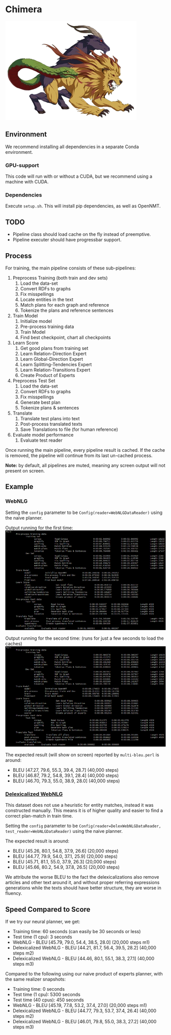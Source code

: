 # Chimera
![Chimera](git-assets/chimera.webp)

## Environment
We recommend installing all dependencies in a separate Conda environment.

### GPU-support
This code will run with or without a CUDA, but we recommend using a machine with CUDA.

### Dependencies
Execute `setup.sh`. This will install pip dependencies, as well as OpenNMT.

## TODO
- Pipeline class should load cache on the fly instead of preemptive.
- Pipeline executer should have progressbar support.

## Process
For training, the main pipeline consists of these sub-pipelines:
1. Preprocess Training (both train and dev sets)
    1. Load the data-set
    1. Convert RDFs to graphs
    1. Fix misspellings
    1. Locate entities in the text
    1. Match plans for each graph and reference
    1. Tokenize the plans and reference sentences   
1. Train Model
    1. Initialize model
    1. Pre-process training data
    1. Train Model
    1. Find best checkpoint, chart all checkpoints
1. Learn Score
    1. Get good plans from training set
    1. Learn Relation-Direction Expert
    1. Learn Global-Direction Expert
    1. Learn Splitting-Tendencies Expert
    1. Learn Relation-Transitions Expert
    1. Create Product of Experts
1. Preprocess Test Set
    1. Load the data-set
    1. Convert RDFs to graphs
    1. Fix misspellings
    1. Generate best plan
    1. Tokenize plans & sentences
1. Translate
    1. Translate test plans into text
    1. Post-process translated texts
    1. Save Translations to file (for human reference)
1. Evaluate model performance
    1. Evaluate test reader

Once running the main pipeline, every pipeline result is cached. 
If the cache is removed, the pipeline will continue from its last un-cached process.

**Note:** by default, all pipelines are muted, meaning any screen output will not present on screen.


## Example

### WebNLG
Setting the `config` parameter to be `Config(reader=WebNLGDataReader)` using the naive planner.

Output running for the first time:
![First Run Pipeline](git-assets/first-run.png)

Output running for the second time: (runs for just a few seconds to load the caches)
![Second Run Pipeline](git-assets/second-run.png)

The expected result (will show on screen) reported by `multi-bleu.perl` is around:
- BLEU [47.27, 79.6, 55.3, 39.4, 28.7] (40,000 steps)
- BLEU [46.87, 79.2, 54.8, 39.1, 28.4] (40,000 steps)
- BLEU [46.70, 79.3, 55.0, 38.9, 28.0] (40,000 steps)

### [Delexicalized WebNLG](https://github.com/ThiagoCF05/webnlg)
This dataset does not use a heuristic for entity matches, instead it was constructed manually.
This means it is of higher quality and easier to find a correct plan-match in train time.

Setting the `config` parameter to be `Config(reader=DelexWebNLGDataReader, test_reader=WebNLGDataReader)` using the naive planner.

The expected result is around:
- BLEU [45.26, 80.1, 54.8, 37.9, 26.6] (20,000 steps)
- BLEU [44.77, 79.9, 54.0, 37.1, 25.9] (20,000 steps)
- BLEU [45.71, 81.1, 55.0, 37.9, 26.3] (20,000 steps)
- BLEU [45.66, 80.2, 54.9, 37.8, 26.5] (20,000 steps)

We attribute the worse BLEU to the fact the delexicalizations also remove articles and other text around it, and without proper referring expressions generations while the texts should have better structure, they are worse in fluency.

## Speed Compared to Score
If we try our neural planner, we get:
- Training time: 60 seconds (can easily be 30 seconds or less)
- Test time (1 cpu): 3 seconds
- WebNLG - BLEU [45.79, 79.0, 54.4, 38.5, 28.0] (20,000 steps m1)
- Delexicalized WebNLG - BLEU [44.21, 81.7, 56.4, 39.5, 28.2] (40,000 steps m2)
- Delexicalized WebNLG - BLEU [44.46, 80.1, 55.1, 38.3, 27.1] (40,000 steps m3)

Compared to the following using our naive product of experts planner, with the same realizer snapshots:
- Training time: 0 seconds
- Test time (1 cpu): 5300 seconds
- Test time (40 cpus): 450 seconds
- WebNLG - BLEU [45.19, 77.8, 53.2, 37.4, 27.0] (20,000 steps m1)
- Delexicalized WebNLG - BLEU [44.77, 79.3, 53.7, 37.4, 26.4] (40,000 steps m2)
- Delexicalized WebNLG - BLEU [46.01, 79.8, 55.0, 38.3, 27.2] (40,000 steps m3)